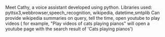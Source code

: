 Meet Cathy, a voice assistant developed using python. 
Libraries used: pyttsx3,webbrowser,speech_recognition, wikipedia, datetime,smtplib
Can provide wikipedia summaries on query, tell the time, open youtube to play videos ( for example, "Play videos of cats playing pianos" will open a youtube page with the search result of 'Cats playing pianos')
